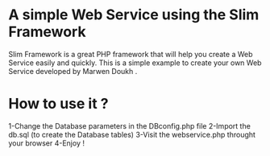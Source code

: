 
# A simple Web Service using the Slim Framework

Slim Framework is a great PHP framework that will help you create a Web Service easily and quickly. This is a simple example to create your own Web Service developed by Marwen Doukh .

# How to use it ?

1-Change the Database parameters in the DBconfig.php file
2-Import the db.sql (to create the Database tables)
3-Visit the webservice.php throught your browser
4-Enjoy !


